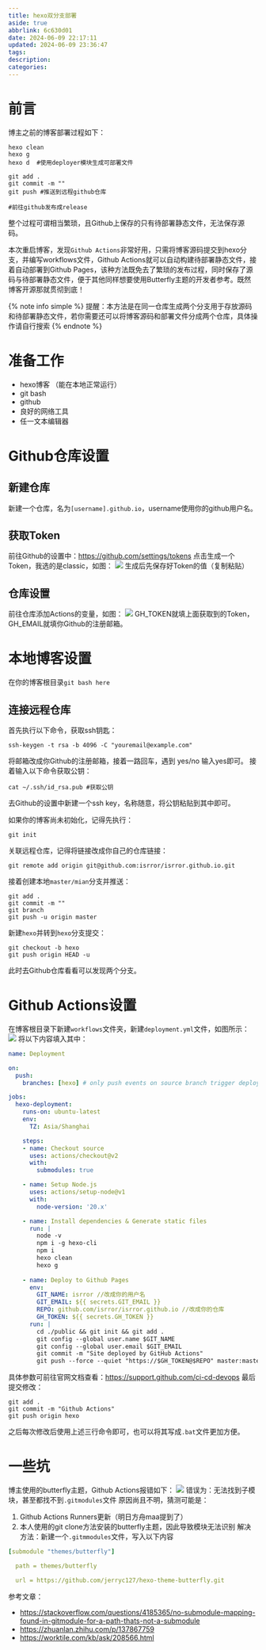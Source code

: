 ```yaml
---
title: hexo双分支部署
aside: true
abbrlink: 6c630d01
date: 2024-06-09 22:17:11
updated: 2024-06-09 23:36:47
tags:
description:
categories:
---
```


# 前言
博主之前的博客部署过程如下：
```shell
hexo clean 
hexo g
hexo d  #使用deployer模块生成可部署文件

git add .
git commit -m ""
git push #推送到远程github仓库

#前往github发布成release
```
整个过程可谓相当繁琐，且Github上保存的只有待部署静态文件，无法保存源码。

本次重启博客，发现`Github Actions`非常好用，只需将博客源码提交到hexo分支，并编写workflows文件，Github Actions就可以自动构建待部署静态文件，接着自动部署到Github Pages，该种方法既免去了繁琐的发布过程，同时保存了源码与待部署静态文件，便于其他同样想要使用Butterfly主题的开发者参考。既然博客开源那就贯彻到底！

{% note info simple %}
提醒：本方法是在同一仓库生成两个分支用于存放源码和待部署静态文件，若你需要还可以将博客源码和部署文件分成两个仓库，具体操作请自行搜索
{% endnote %}

# 准备工作

- hexo博客 （能在本地正常运行）
- git bash
- github
- 良好的网络工具
- 任一文本编辑器

# Github仓库设置

## 新建仓库
新建一个仓库，名为`[username].github.io`，username使用你的github用户名。
## 获取Token
前往Github的设置中：https://github.com/settings/tokens
点击生成一个Token，我选的是classic，如图：
![](../images/Pasted%20image%2020240609224758.png)
生成后先保存好Token的值（复制粘贴）
## 仓库设置
前往仓库添加Actions的变量，如图：
![](../images/Pasted%20image%2020240609225113.png)
GH_TOKEN就填上面获取到的Token，GH_EMAIL就填你Github的注册邮箱。

# 本地博客设置
在你的博客根目录`git bash here`

## 连接远程仓库
首先执行以下命令，获取ssh钥匙：
```shell
ssh-keygen -t rsa -b 4096 -C "youremail@example.com"
```
将邮箱改成你Github的注册邮箱，接着一路回车，遇到 yes/no 输入yes即可。
接着输入以下命令获取公钥：

```shell
cat ~/.ssh/id_rsa.pub #获取公钥
```
去Github的设置中新建一个ssh key，名称随意，将公钥粘贴到其中即可。

如果你的博客尚未初始化，记得先执行：
```shell
git init
```
关联远程仓库，记得将链接改成你自己的仓库链接：
```shell
git remote add origin git@github.com:isrror/isrror.github.io.git
```
接着创建本地`master/mian`分支并推送：
```shell
git add .
git commit -m ""
git branch
git push -u origin master
```
新建`hexo`并转到`hexo`分支提交：
```shell
git checkout -b hexo
git push origin HEAD -u
```
此时去Github仓库看看可以发现两个分支。

# Github Actions设置
在博客根目录下新建`workflows`文件夹，新建`deployment.yml`文件，如图所示：
![](../images/Pasted%20image%2020240609232043.png)
将以下内容填入其中：
```yml
name: Deployment

on:
  push:
    branches: [hexo] # only push events on source branch trigger deployment

jobs:
  hexo-deployment:
    runs-on: ubuntu-latest
    env:
      TZ: Asia/Shanghai

    steps:
    - name: Checkout source
      uses: actions/checkout@v2
      with:
        submodules: true

    - name: Setup Node.js
      uses: actions/setup-node@v1
      with:
        node-version: '20.x'

    - name: Install dependencies & Generate static files
      run: |
        node -v
        npm i -g hexo-cli
        npm i
        hexo clean
        hexo g
        
    - name: Deploy to Github Pages
      env:
        GIT_NAME: isrror //改成你的用户名
        GIT_EMAIL: ${{ secrets.GIT_EMAIL }}
        REPO: github.com/isrror/isrror.github.io //改成你的仓库
        GH_TOKEN: ${{ secrets.GH_TOKEN }}
      run: |
        cd ./public && git init && git add .
        git config --global user.name $GIT_NAME
        git config --global user.email $GIT_EMAIL
        git commit -m "Site deployed by GitHub Actions"
        git push --force --quiet "https://$GH_TOKEN@$REPO" master:master
```
具体参数可前往官网文档查看：https://support.github.com/ci-cd-devops
最后提交修改：
```shell
git add .
git commit -m "Github Actions"
git push origin hexo
```
之后每次修改后使用上述三行命令即可，也可以将其写成`.bat`文件更加方便。

# 一些坑
博主使用的butterfly主题，Github Actions报错如下：
![](../images/e325f8470e45a33437f26982e81f6447.png)
错误为：无法找到子模块，甚至都找不到`.gitmodules`文件
原因尚且不明，猜测可能是：
1. Github Actions Runners更新（明日方舟maa提到了）
2. 本人使用的git clone方法安装的butterfly主题，因此导致模块无法识别
解决方法：新建一个`.gitmmodules`文件，写入以下内容
```yml
[submodule "themes/butterfly"]

  path = themes/butterfly

  url = https://github.com/jerryc127/hexo-theme-butterfly.git
```

参考文章：
- https://stackoverflow.com/questions/4185365/no-submodule-mapping-found-in-gitmodule-for-a-path-thats-not-a-submodule
- https://zhuanlan.zhihu.com/p/137867759
- https://worktile.com/kb/ask/208566.html
